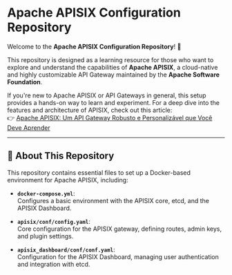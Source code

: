 # Apache APISIX Configuration Repository  

Welcome to the **Apache APISIX Configuration Repository**! 🎉  

This repository is designed as a learning resource for those who want to explore and understand the capabilities of **Apache APISIX**, a cloud-native and highly customizable API Gateway maintained by the **Apache Software Foundation**.  

If you're new to Apache APISIX or API Gateways in general, this setup provides a hands-on way to learn and experiment. For a deep dive into the features and architecture of APISIX, check out this article:  
👉 [Apache APISIX: Um API Gateway Robusto e Personalizável que Você Deve Aprender](https://tiagotartari.net/apache-apisix-um-api-gateway-robusto-e-personalizavel-que-voce-deve-aprender.html)  

---

## 📖 About This Repository  

This repository contains essential files to set up a Docker-based environment for Apache APISIX, including:  

- **`docker-compose.yml`**:  
  Configures a basic environment with the APISIX core, etcd, and the APISIX Dashboard.  

- **`apisix/conf/config.yaml`**:  
  Core configuration for the APISIX gateway, defining routes, admin keys, and plugin settings.  

- **`apisix_dashboard/conf/conf.yaml`**:  
  Configuration for the APISIX Dashboard, managing user authentication and integration with etcd.  